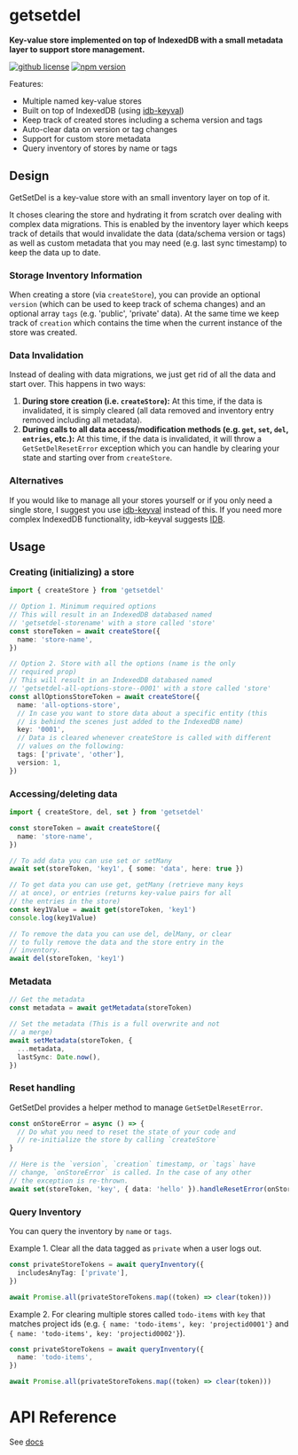# getsetdel

**Key-value store implemented on top of IndexedDB with a small metadata layer to support store management.**

[![github license](https://img.shields.io/github/license/ericvera/getsetdel.svg?style=flat-square)](https://github.com/ericvera/getsetdel/blob/master/LICENSE)
[![npm version](https://img.shields.io/npm/v/getsetdel.svg?style=flat-square)](https://npmjs.org/package/getsetdel)

Features:

- Multiple named key-value stores
- Built on top of IndexedDB (using [idb-keyval](https://www.npmjs.com/package/idb-keyval))
- Keep track of created stores including a schema version and tags
- Auto-clear data on version or tag changes
- Support for custom store metadata
- Query inventory of stores by name or tags

## Design

GetSetDel is a key-value store with an small inventory layer on top of it.

It choses clearing the store and hydrating it from scratch over dealing with complex data migrations. This is enabled by the inventory layer which keeps track of details that would invalidate the data (data/schema version or tags) as well as custom metadata that you may need (e.g. last sync timestamp) to keep the data up to date.

### Storage Inventory Information

When creating a store (via `createStore`), you can provide an optional `version` (which can be used to keep track of schema changes) and an optional array `tags` (e.g. 'public', 'private' data). At the same time we keep track of `creation` which contains the time when the current instance of the store was created.

### Data Invalidation

Instead of dealing with data migrations, we just get rid of all the data and start over. This happens in two ways:

1. **During store creation (i.e. `createStore`):** At this time, if the data is invalidated, it is simply cleared (all data removed and inventory entry removed including all metadata).
2. **During calls to all data access/modification methods (e.g. `get`, `set`, `del`, `entries`, etc.):** At this time, if the data is invalidated, it will throw a `GetSetDelResetError` exception which you can handle by clearing your state and starting over from `createStore`.

### Alternatives

If you would like to manage all your stores yourself or if you only need a single store, I suggest you use [idb-keyval](https://www.npmjs.com/package/idb-keyval) instead of this. If you need more complex IndexedDB functionality, idb-keyval suggests [IDB](https://www.npmjs.com/package/idb).

## Usage

### Creating (initializing) a store

```typescript
import { createStore } from 'getsetdel'

// Option 1. Minimum required options
// This will result in an IndexedDB databased named
// 'getsetdel-storename' with a store called 'store'
const storeToken = await createStore({
  name: 'store-name',
})

// Option 2. Store with all the options (name is the only
// required prop)
// This will result in an IndexedDB databased named
// 'getsetdel-all-options-store--0001' with a store called 'store'
const allOptionsStoreToken = await createStore({
  name: 'all-options-store',
  // In case you want to store data about a specific entity (this
  // is behind the scenes just added to the IndexedDB name)
  key: '0001',
  // Data is cleared whenever createStore is called with different
  // values on the following:
  tags: ['private', 'other'],
  version: 1,
})
```

### Accessing/deleting data

```typescript
import { createStore, del, set } from 'getsetdel'

const storeToken = await createStore({
  name: 'store-name',
})

// To add data you can use set or setMany
await set(storeToken, 'key1', { some: 'data', here: true })

// To get data you can use get, getMany (retrieve many keys
// at once), or entries (returns key-value pairs for all
// the entries in the store)
const key1Value = await get(storeToken, 'key1')
console.log(key1Value)

// To remove the data you can use del, delMany, or clear
// to fully remove the data and the store entry in the
// inventory.
await del(storeToken, 'key1')
```

### Metadata

```typescript
// Get the metadata
const metadata = await getMetadata(storeToken)

// Set the metadata (This is a full overwrite and not
// a merge)
await setMetadata(storeToken, {
  ...metadata,
  lastSync: Date.now(),
})
```

### Reset handling

GetSetDel provides a helper method to manage `GetSetDelResetError`.

```typescript
const onStoreError = async () => {
  // Do what you need to reset the state of your code and
  // re-initialize the store by calling `createStore`
}

// Here is the `version`, `creation` timestamp, or `tags` have
// change, `onStoreError` is called. In the case of any other
// the exception is re-thrown.
await set(storeToken, 'key', { data: 'hello' }).handleResetError(onStoreError)
```

### Query Inventory

You can query the inventory by `name` or `tags`.

Example 1. Clear all the data tagged as `private` when a user logs out.

```typescript
const privateStoreTokens = await queryInventory({
  includesAnyTag: ['private'],
})

await Promise.all(privateStoreTokens.map((token) => clear(token)))
```

Example 2. For clearing multiple stores called `todo-items` with `key` that matches project ids (e.g. `{ name: 'todo-items', key: 'projectid0001'}` and `{ name: 'todo-items', key: 'projectid0002'}`).

```typescript
const privateStoreTokens = await queryInventory({
  name: 'todo-items',
})

await Promise.all(privateStoreTokens.map((token) => clear(token)))
```

# API Reference

See [docs](docs/README.md)
